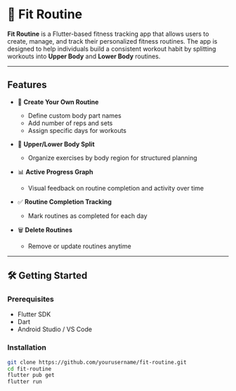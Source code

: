 # 💪 Fit Routine

**Fit Routine** is a Flutter-based fitness tracking app that allows users to create, manage, and track their personalized fitness routines. The app is designed to help individuals build a consistent workout habit by splitting workouts into **Upper Body** and **Lower Body** routines.

---

## Features

- 📝 **Create Your Own Routine**
  - Define custom body part names
  - Add number of reps and sets
  - Assign specific days for workouts

- 🔄 **Upper/Lower Body Split**
  - Organize exercises by body region for structured planning

- 📊 **Active Progress Graph**
  - Visual feedback on routine completion and activity over time

- ✅ **Routine Completion Tracking**
  - Mark routines as completed for each day

- 🗑️ **Delete Routines**
  - Remove or update routines anytime

---

## 🛠️ Getting Started

### Prerequisites
- Flutter SDK
- Dart
- Android Studio / VS Code

### Installation
```bash
git clone https://github.com/yourusername/fit-routine.git
cd fit-routine
flutter pub get
flutter run
